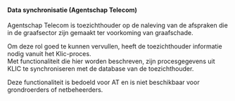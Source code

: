 ﻿#### Data synchronisatie (Agentschap Telecom)

Agentschap Telecom is toezichthouder op de naleving van de afspraken die in de graafsector zijn gemaakt ter voorkoming van graafschade.

Om deze rol goed te kunnen vervullen, heeft de toezichthouder informatie nodig vanuit het Klic-proces.  \
Met functionaliteit die hier worden beschreven, zijn procesgegevens uit KLIC te synchroniseren met de database van de toezichthouder.

Deze functionaliteit is bedoeld voor AT en is niet beschikbaar voor grondroerders of netbeheerders.